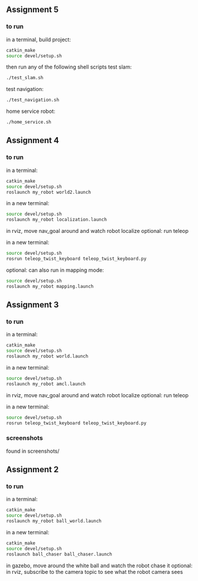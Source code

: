 ## Assignment 5
### to run
in a terminal, build project:
```bash
catkin_make
source devel/setup.sh
```
then run any of the following shell scripts
test slam:
```bash
./test_slam.sh
```
test navigation:
```bash
./test_navigation.sh
```
home service robot:
```bash
./home_service.sh
```

## Assignment 4
### to run
in a terminal:
```bash
catkin_make
source devel/setup.sh
roslaunch my_robot world2.launch
```

in a new terminal:
```bash
source devel/setup.sh
roslaunch my_robot localization.launch
```

in rviz, move nav_goal around and watch robot localize
optional: run teleop

in a new terminal:
```bash
source devel/setup.sh
rosrun teleop_twist_keyboard teleop_twist_keyboard.py
```

optional: can also run in mapping mode:
```bash
source devel/setup.sh
roslaunch my_robot mapping.launch
```

## Assignment 3
### to run
in a terminal:
```bash
catkin_make
source devel/setup.sh
roslaunch my_robot world.launch
```

in a new terminal:
```bash
source devel/setup.sh
roslaunch my_robot amcl.launch
```

in rviz, move nav_goal around and watch robot localize
optional: run teleop

in a new terminal:
```bash
source devel/setup.sh
rosrun teleop_twist_keyboard teleop_twist_keyboard.py
```

### screenshots
found in screenshots/

## Assignment 2
### to run
in a terminal:
```bash
catkin_make
source devel/setup.sh
roslaunch my_robot ball_world.launch
```

in a new terminal:
```bash
catkin_make
source devel/setup.sh
roslaunch ball_chaser ball_chaser.launch
```

in gazebo, move around the white ball and watch the robot chase it
optional: in rviz, subscribe to the camera topic to see what the robot camera sees




